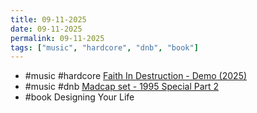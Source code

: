 ```yaml
---
title: 09-11-2025
date: 09-11-2025
permalink: 09-11-2025
tags: ["music", "hardcore", "dnb", "book"]
---
```

* #music #hardcore [Faith In Destruction - Demo (2025)](https://open.spotify.com/album/2Ey53ueM76YCdEcADSVgg3?si=-KB4GCpOQu-ir6YAwTAShA)
* #music #dnb [Madcap set - 1995 Special Part 2](https://soundcloud.com/madcap/the-official-dnb-128306141)
* #book Designing Your Life